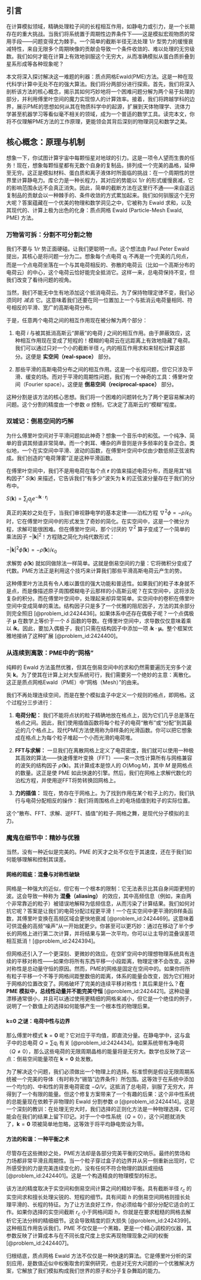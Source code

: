 ## 引言
在计算模拟领域，精确处理粒子间的长程相互作用，如静电力或引力，是一个长期存在的重大挑战。当我们将系统置于周期性边界条件下——这是模拟宏观物质的常用手段——问题变得尤为棘手。一个简单的截断半径无法处理 $1/r$ 型势力的缓慢衰减特性，来自无限多个周期映像的贡献会导致一个条件收敛的、难以处理的无穷级数。我们如何才能在计算上有效地驯服这个无穷大，从而准确模拟从蛋白质折叠到星系形成等各种现象呢？

本文将深入探讨解决这一难题的利器：质点网格Ewald(PME)方法。这是一种在现代科学计算中无处不在的强大算法。我们将分两部分进行探索。首先，我们将深入剖析该方法的核心概念，揭示其如何巧妙地将一个困难问题分解为两个易于处理的部分，并利用傅里叶空间的魔力实现惊人的计算效率。接着，我们将跨越学科的边界，展示PME的思想如何从其在物质科学中的起源，扩展到天体物理学、流体力学甚至机器学习等看似毫不相关的领域，成为一个普适的数学工具。读完本文，你将不仅理解PME方法的工作原理，更能领会其背后深刻的物理洞见和数学之美。

## 核心概念：原理与机制

想象一下，你试图计算宇宙中每颗恒星对地球的引力。这是一项令人望而生畏的任务！现在，想象每颗恒星都有无数个自身的复制品，排列成一个完美的晶格，延伸至无穷。这正是模拟材料、蛋白质和离子液体时所面临的挑战：在一个周期性的世界里计算静电力。库仑力是一种长程力，其对应的势能以 $1/r$ 的形式缓慢衰减，它的影响范围永远不会真正消失。因此，简单的截断方法在这里行不通——来自遥远复制品的贡献会以一种棘手的、条件收敛的方式累加起来。我们如何驯服这个无穷大呢？答案蕴藏在一个优美的物理和数学洞见之中，它被称为 Ewald 求和，以及其现代的、计算上极为出色的化身：质点网格 Ewald (Particle-Mesh Ewald, PME) 方法。

### 万物皆可拆：分割不可分割之物

我们不要与 $1/r$ 势正面硬碰。让我们更聪明一点。这个想法由 Paul Peter Ewald 提出，其核心是将问题一分为二。想象每个点电荷 $q_i$ 不再是一个完美的几何点，而是一个点电荷坐落在一个与其电荷相反的、弥散的电荷云（比如一个高斯分布的电荷云）的中心，这个电荷云恰好能完全抵消它。这样一来，总电荷保持不变，但我们改变了看待问题的视角。

当然，我们不能无中生有地添加这个抵消电荷云。为了保持物理定律不变，我们必须同时 *减去* 它。这意味着我们还要在同一位置加上一个与抵消云电荷量相同、符号相反的平滑、宽广的高斯电荷分布。

于是，任意两个电荷之间的相互作用现在被分解为两个部分：

1.  电荷 $i$ 与被其抵消高斯云“屏蔽”的电荷 $j$ 之间的相互作用。由于屏蔽效应，这种相互作用现在变成了短程的！模糊的电荷云在远距离上有效地隐藏了电荷。我们可以通过只对一个小的截断半径 $r_c$ 内的相互作用求和来轻松计算这部分。这便是 **实空间（real-space）** 部分。

2.  那些平滑的高斯电荷分布之间的相互作用。这是一个长程问题，但它只涉及平滑、缓变的场。而对于平滑的周期性问题，我们有一个神奇的工具：傅里叶空间（Fourier space）。这便是 **倒易空间（reciprocal-space）** 部分。

这种分割是该方法的核心思想。我们将一个困难的问题转化为了两个更容易解决的问题。这个分割的精度由一个参数 $\alpha$ 控制，它决定了高斯云的“模糊”程度。


### 双城记：倒易空间的巧解

为什么傅里叶空间对于平滑问题如此神奇？想象一个音乐中的和弦。一个纯净、简单的音调其频谱非常简单。而一个刺耳、嘈杂的声音则是许多频率的复杂混合。类似地，一个在实空间中平滑、波动的函数，在傅里叶空间中仅由少数低频正弦波构成。我们创造的“电荷薄雾”正是这种平滑函数。

在傅里叶空间中，我们不是用电荷在每个点 $\mathbf{r}$ 的值来描述电荷分布，而是用其“结构因子” $S(\mathbf{k})$ 来描述，它告诉我们“有多少”波矢为 $\mathbf{k}$ 的正弦波分量存在于我们的分布中。

$S(\mathbf{k}) = \sum_j q_j e^{-i \mathbf{k} \cdot \mathbf{r}_j}$

真正的美妙之处在于，当我们审视静电学的基本定律——泊松方程 $\nabla^2 \phi = -\rho / \epsilon_0$ 时，它在傅里叶空间中的形式发生了奇妙的简化。在实空间中，这是一个微分方程，求解可能很困难。但在傅里叶空间，那个讨厌的 $\nabla^2$ 算子变成了一个简单的乘法因子 $-|\mathbf{k}|^2$！方程随之简化为纯代数形式：

$-|\mathbf{k}|^2 \hat{\phi}(\mathbf{k}) = -\hat{\rho}(\mathbf{k}) / \epsilon_0$

求解势 $\hat{\phi}(\mathbf{k})$ 就如同做除法一样简单。这就是倒易空间的力量：它将微积分变成了代数。PME方法正是利用这个技巧来计算我们那些平滑高斯电荷云产生的势。

这种傅里叶方法具有令人难以置信的强大功能和普适性。如果我们的粒子本身就不是点，而是像描述原子周围模糊电子云那样的小高斯云呢？在实空间中，这将涉及复杂的积分。而在傅里叶空间中，处理起来却异常简单。实空间中的卷积在傅里叶空间中变成简单的乘法。结构因子只是多了一个优雅的阻尼因子，方法的其余部分则完全照旧 [@problem_id:2424436]。如果体系中还存在偶极子呢？一个点偶极子 $\boldsymbol{\mu}$ 在数学上等价于一个 $\delta$ 函数的导数。在傅里叶空间中，求导数仅仅意味着乘以 $i\mathbf{k}$。因此，要加入偶极子，我们只需在结构因子中添加一项 $i \mathbf{k} \cdot \boldsymbol{\mu}$。整个框架优雅地接纳了这种扩展 [@problem_id:2424400]。

### 从连续到离散：PME中的“网格”

纯粹的 Ewald 方法虽然优雅，但其在倒易空间中的求和仍然需要遍历无穷多个波矢 $\mathbf{k}$。为了使其在计算上对大型系统可行，我们需要另一个绝妙的主意：离散化。这正是质点网格Ewald（PME）中“网格（Mesh）”的由来。

我们不再处理连续空间，而是在整个模拟盒子中定义一个规则的格点，即网格。这个过程分三步进行：

1.  **电荷分配：** 我们不能将点状的粒子精确地放在格点上，因为它们几乎总是落在格点之间。因此，我们使用插值函数将每个粒子的电荷“散布”或“分配”到其最近的几个格点上。现代PME方法使用称为B样条的光滑函数。你可以把它想象成在格点上为每个粒子堆起一个小而光滑的电荷堆。

2.  **FFT与求解：** 一旦我们在离散网格上定义了电荷密度，我们就可以使用一种极其高效的算法——快速傅里叶变换（FFT）——来一次性计算所有与网格兼容的波矢的结构因子 $\hat{\rho}(\mathbf{k})$。其计算成本是惊人的 $O(M \log M)$，其中 $M$ 是网格点的数量。这正是使 PME 如此快速的引擎。然后，我们在网格上求解代数化的泊松方程，并使用逆FFT将势转换回网格上。

3.  **力的插值：** 现在，势存在于网格上。为了找到作用在某个粒子上的力，我们执行与电荷分配相反的操作：我们将周围格点上的电场插值到粒子的实际位置。

这个“散布、FFT、求解、逆FFT、插值”的粒子-网格之舞，是现代分子模拟的主力。


### 魔鬼在细节中：精妙与优雅

当然，没有一种近似是完美的。PME 的天才之处不仅在于其速度，还在于我们如何能够理解和控制其误差。

#### 网格的瑕疵：混叠与对称性破缺

网格是一种强大的近似，但它有一个根本的限制：它无法表示比其自身间距更短的波。这会导致一种称为 **混叠（aliasing）** 的效应，其中高频信息（例如，来自两个非常靠近的粒子）被错误地解释为低频信息，从而污染了计算结果。我们如何对抗它呢？答案是让我们的电荷分配过程更平滑！一个在实空间中更平滑的B样条函数，其傅里叶变换在高频区域会更快地衰减 [@problem_id:2424469]。这意味着可供混叠的高频“噪声”从一开始就更少。你甚至可以更巧妙：通过在移动了半个步长的网格上进行第二次计算，并将结果与第一次平均，你可以让主导的混叠误差项相互抵消！[@problem_id:2424394]。

但网格还引入了一个更深刻、更微妙的效应。在空旷空间中的理想物理系统具有连续的平移对称性——如果你将所有东西平移一小段距离，物理定律不会改变。这种对称性是总动量守恒的原因。然而，PME的网格是固定在空间中的。如果你将所有粒子平移一个不等于网格间距整数倍的距离，体系的能量会改变，因为它们相对于网格的位置改变了。网格破坏了完美的连续平移对称性！其后果是什么？**在 PME 模拟中，总线性动量并不能完美守恒** [@problem_id:2424421]。这种动量漂移通常很小，并且可以通过使用更精细的网格来减小，但它是一个绝佳的例子，说明了一个数值上的选择如何能够产生一个根本性的物理后果。

#### k=0 之谜：电荷中性与边界

那么傅里叶模式 $\mathbf{k}=\mathbf{0}$ 呢？它对应于平均值，即直流分量。在静电学中，这与盒子中的总电荷 $Q = \sum q_i$ 有关 [@problem_id:2424434]。如果系统带有净电荷（$Q \neq 0$），那么这些电荷的无限周期晶格的能量将是无穷大。数学也反映了这一点：倒易空间能量项在 $\mathbf{k}=\mathbf{0}$ 处发散。

为了解决这个问题，我们必须做出一个物理上的选择。标准惯例是假设无限周期系统被一个完美的导体（有时称为“锡箔”边界条件）所包围。这等效于在系统中添加一个均匀的、中和性的背景电荷密度 $-Q/V$。这抵消了总电荷，驯服了无穷大，并得到了一个有限的能量。但这个修复方案带来了一个有趣的后果：这个非中性系统的总能量现在依赖于非物理的 Ewald 分割参数 $\alpha$ [@problem_id:2424414]。这是一个深刻的教训：在处理无穷大时，我们选择的正则化方法是一种物理选择，它可能会在我们的结果上留下印记。对于一个中性系统（$Q=0$），这个问题就消失了，$\mathbf{k}=\mathbf{0}$ 项被简单地忽略，这等效于将平均静电势设为零。

#### 方法的和谐：一种平衡之术

尽管存在这些微妙之处，PME方法却是各部分完美平衡的交响乐。最终的势场和力场都非常平滑且周期性。当一个粒子穿过盒子的边界并从另一侧重新出现时，它所感受到的力是完美连续变化的，没有任何不符合物理的跳跃或扭结 [@problem_id:2424401]。这是一个构造精良的物理模型的标志。

该方法的精度取决于实空间和倒易空间计算之间的精妙平衡。具有截断半径 $r_c$ 的实空间求和擅长处理尖锐的、短程的细节。具有间距 $h$ 的倒易空间网格则擅长处理平滑的、长程的特征。为了让方法良好工作，你必须给每个部分分配它适合的工作。如果你选择的实空间截断 $r_c$ 小于网格间距 $h$，你就是在要求粗糙的网格去解析它无法分辨的精细细节。这会导致精度的巨大损失 [@problem_id:2424399]。这种相互作用告诉我们，PME 不仅仅是一个黑箱，更是一个精心调校的仪器，其参数反映了计算成本与在不同长度尺度上忠实再现物理现象之间的权衡 [@problem_id:2424407]。


归根结底，质点网格 Ewald 方法不仅仅是一种快速的算法。它是傅里叶分析的深刻应用，是数值近似中权衡取舍的案例研究，也是对无穷大问题的一个优雅解决方案，它解放了我们模拟构成我们世界的原子和分子复杂舞蹈的能力。